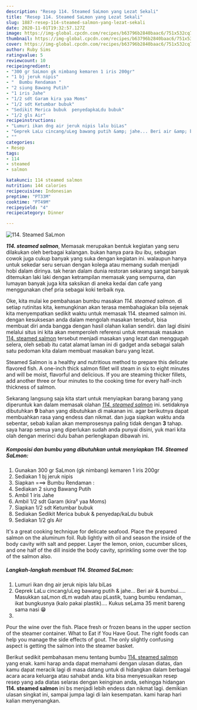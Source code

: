 ```yaml
---
description: "Resep 114. Steamed SaLmon yang Lezat Sekali"
title: "Resep 114. Steamed SaLmon yang Lezat Sekali"
slug: 1887-resep-114-steamed-salmon-yang-lezat-sekali
date: 2020-11-01T19:32:57.127Z
image: https://img-global.cpcdn.com/recipes/b63796b2840baac6/751x532cq70/114-steamed-salmon-foto-resep-utama.jpg
thumbnail: https://img-global.cpcdn.com/recipes/b63796b2840baac6/751x532cq70/114-steamed-salmon-foto-resep-utama.jpg
cover: https://img-global.cpcdn.com/recipes/b63796b2840baac6/751x532cq70/114-steamed-salmon-foto-resep-utama.jpg
author: Ruby Sims
ratingvalue: 5
reviewcount: 10
recipeingredient:
- "300 gr SaLmon gk nimbang kemaren 1 iris 200gr"
- "1 bj jeruk nipis"
- "  Bumbu Rendaman "
- "2 siung Bawang Putih"
- "1 iris Jahe"
- "1/2 sdt Garam kira yaa Moms"
- "1/2 sdt Ketumbar bubuk"
- "Sedikit Merica bubuk  penyedapkaLdu bubuk"
- "1/2 gls Air"
recipeinstructions:
- "Lumuri ikan dng air jeruk nipis lalu biLas"
- "Geprek LaLu cincang/uLeg bawang putih &amp; jahe... Beri air &amp; bumbui..... Masukkan saLmon dLm wadah atau pLastik, tuang bumbu rendaman, ikat bungkusnya (kalo pakai plastik).... Kukus seLama 35 menit bareng sama nasi 😁"
- ""
categories:
- Resep
tags:
- 114
- steamed
- salmon

katakunci: 114 steamed salmon 
nutrition: 144 calories
recipecuisine: Indonesian
preptime: "PT33M"
cooktime: "PT49M"
recipeyield: "4"
recipecategory: Dinner

---
```



![114. Steamed SaLmon](https://img-global.cpcdn.com/recipes/b63796b2840baac6/751x532cq70/114-steamed-salmon-foto-resep-utama.jpg)

<b><i>114. steamed salmon</i></b>, Memasak merupakan bentuk kegiatan yang seru dilakukan oleh berbagai kalangan. bukan hanya para ibu ibu, sebagian cowok juga cukup banyak yang suka dengan kegiatan ini. walaupun hanya untuk sekedar seru seruan dengan kolega atau memang sudah menjadi hobi dalam dirinya. tak heran dalam dunia restoran sekarang sangat banyak ditemukan laki laki dengan ketrampilan memasak yang sempurna, dan lumayan banyak juga kita saksikan di aneka kedai dan cafe yang menggunakan chef pria sebagai koki terbaik nya.

Oke, kita mulai ke pembahasan bumbu masakan <i>114. steamed salmon</i>. di setiap rutinitas kita, kemungkinan akan terasa membahagiakan bila sejenak kita menyempatkan sedikit waktu untuk memasak 114. steamed salmon ini. dengan kesuksesan anda dalam mengolah masakan tersebut, bisa membuat diri anda bangga dengan hasil olahan kalian sendiri. dan lagi disini melalui situs ini kita akan memperoleh referensi untuk memasak masakan <u>114. steamed salmon</u> tersebut menjadi masakan yang lezat dan menggugah selera, oleh sebab itu catat alamat laman ini di gadget anda sebagai salah satu pedoman kita dalam membuat masakan baru yang lezat.

Steamed Salmon is a healthy and nutritious method to prepare this delicate flavored fish. A one-inch thick salmon fillet will steam in six to eight minutes and will be moist, flavorful and delicious. If you are steaming thicker fillets, add another three or four minutes to the cooking time for every half-inch thickness of salmon.


Sekarang langsung saja kita start untuk menyiapkan barang barang yang diperuntuk kan dalam memasak olahan <u><i>114. steamed salmon</i></u> ini. setidaknya dibutuhkan <b>9</b> bahan yang dibutuhkan di makanan ini. agar berikutnya dapat membuahkan rasa yang endess dan nikmat. dan juga siapkan waktu anda sebentar, sebab kalian akan memprosesnya paling tidak dengan <b>3</b> tahap. saya harap semua yang diperlukan sudah anda punyai disini, yuk mari kita olah dengan merinci dulu bahan perlengkapan dibawah ini.

<!--inarticleads1-->

##### Komposisi dan bumbu yang dibutuhkan untuk menyiapkan 114. Steamed SaLmon:

1. Gunakan 300 gr SaLmon (gk nimbang) kemaren 1 iris 200gr
1. Sediakan 1 bj jeruk nipis
1. Siapkan  ===&gt; Bumbu Rendaman :
1. Sediakan 2 siung Bawang Putih
1. Ambil 1 iris Jahe
1. Ambil 1/2 sdt Garam (kira² yaa Moms)
1. Siapkan 1/2 sdt Ketumbar bubuk
1. Sediakan Sedikit Merica bubuk &amp; penyedap/kaLdu bubuk
1. Sediakan 1/2 gls Air


It&#39;s a great cooking technique for delicate seafood. Place the prepared salmon on the aluminum foil. Rub lightly with oil and season the inside of the body cavity with salt and pepper. Layer the lemon, onion, cucumber slices, and one half of the dill inside the body cavity, sprinkling some over the top of the salmon also. 

<!--inarticleads2-->

##### Langkah-langkah membuat 114. Steamed SaLmon:

1. Lumuri ikan dng air jeruk nipis lalu biLas
1. Geprek LaLu cincang/uLeg bawang putih &amp; jahe... Beri air &amp; bumbui..... Masukkan saLmon dLm wadah atau pLastik, tuang bumbu rendaman, ikat bungkusnya (kalo pakai plastik).... Kukus seLama 35 menit bareng sama nasi 😁
1. 


Pour the wine over the fish. Place fresh or frozen beans in the upper section of the steamer container. What to Eat if You Have Gout. The right foods can help you manage the side effects of gout. The only slightly confusing aspect is getting the salmon into the steamer basket. 

Berikut sedikit pembahasan menu tentang bumbu <u>114. steamed salmon</u> yang enak. kami harap anda dapat memahami dengan ulasan diatas, dan kamu dapat meracik lagi di masa datang untuk di hidangkan dalam berbagai acara acara keluarga atau sahabat anda. kita bisa menyesuaikan resep resep yang ada diatas selaras dengan keinginan anda, sehingga hidangan <b>114. steamed salmon</b> ini bs menjadi lebih endess dan nikmat lagi. demikian ulasan singkat ini, sampai jumpa lagi di lain kesempatan. kami harap hari kalian menyenangkan.
